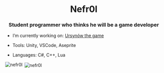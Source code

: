 <h1 align="center">Nefr0l</h1>
<h3 align="center">Student programmer who thinks he will be a game developer</h3>

- I’m currently working on: [Ursynów the game](https://github.com/Nefr0l/utg)

- Tools: Unity, VSCode, Aseprite
- Languages: C#, C++, Lua

<p align="left">
</p>



<p><img align="left" src="https://github-readme-stats.vercel.app/api/top-langs?username=nefr0l&show_icons=true&locale=en&layout=compact" alt="nefr0l" /></p>

<p>&nbsp;<img align="center" src="https://github-readme-stats.vercel.app/api?username=nefr0l&show_icons=true&locale=en" alt="nefr0l" /></p>
